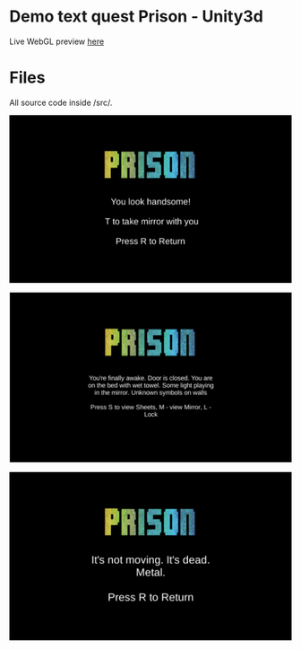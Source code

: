 # Demo text quest Prison - Unity3d

Live WebGL preview [here](https://vladrogovsky.github.io/text-quest-unity3d/)

# Files

All source code inside /src/.

![Preview 1](/imgs/1.png)

![Preview 2](/imgs/2.png)

![Preview 3](/imgs/3.png)
